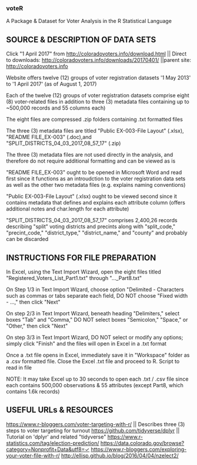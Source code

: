 ### voteR
A Package & Dataset for Voter Analysis in the R Statistical Language

## SOURCE & DESCRIPTION OF DATA SETS

Click "1 April 2017" from http://coloradovoters.info/download.html || Direct to downloads: http://coloradovoters.info/downloads/20170401/ ||parent site: http://coloradovoters.info

Website offers twelve (12) groups of voter registration datasets '1 May 2013' to '1 April 2017' (as of August 1, 2017)

Each of the twelve (12) groups of voter registration datasets comprise eight (8) voter-related files in addition to three (3) metadata files containing up to ~500,000 records and 55 columns each)

The eight files are compressed .zip folders containing  .txt formatted files

The three (3) metadata files are titled "Public EX-003-File Layout" (.xlsx), "README FILE_EX-003" (.doc),and "SPLIT_DISTRICTS_04_03_2017_08_57_17" (.zip)

The three (3) metadata files are not used directly in the analysis, and therefore do not require additional formatting and can be viewed as is

"README FILE_EX-003" ought to be opened in Microsoft Word and read first since it functions as an introudction to the voter registration data sets as well as the other two metadata files (e.g. explains naming conventions)

"Public EX-003-File Layout" (.xlsx) ought to be viewed second since it contains metadata that defines and explains each attribute column (offers additional notes and char.length for each attribute)

"SPLIT_DISTRICTS_04_03_2017_08_57_17" comprises 2,400,26 records describing "split" voting districts and precints along with "split_code," "precint_code," "district_type," "district_name," and "county" and probably can be discarded

## INSTRUCTIONS FOR FILE PREPARATION

In Excel, using the Text Import Wizard, open the eight files titled "Registered_Voters_List_Part1.txt" through "..._Part8.txt"

On Step 1/3 in Text Import Wizard, choose option "Delimited - Characters such as commas or tabs separate each field, DO NOT choose  "Fixed width - ...," then click "Next"

On step 2/3 in Text Import Wizard, beneath heading "Delimiters," select boxes "Tab" and "Comma," DO NOT select boxes "Semicolon," "Space," or "Other," then click "Next"

On step 3/3 in Text Import Wizard, DO NOT select or modify any options; simply click "Finish" and the files will open in Excel in a .txt format

Once a .txt file opens in Excel, immediately save it in "Workspace" folder as a .csv formatted file. Close the Excel .txt file and proceed to R. Script to read in file

NOTE: It may take Excel up to 30 seconds to open each .txt / .csv file since each contains 500,000 observations & 55 attributes (except Part8, which contains 1.6k records)

## USEFUL URLs & RESOURCES

https://www.r-bloggers.com/voter-targeting-with-r/ || Describes three (3) steps to voter targeting for turnout
https://github.com/tidyverse/dplyr || Tutorial on 'dplyr' and related "tidyverse"
https://www.r-statistics.com/tag/election-prediction/
https://data.colorado.gov/browse?category=Nonprofit+Data&utf8=✓
https://www.r-bloggers.com/exploring-your-voter-file-with-r/
http://ellisp.github.io/blog/2016/04/04/nzelect2/
